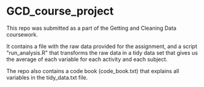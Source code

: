# GCD_course_project

This repo was submitted as a part of the Getting and Cleaning Data coursework.

It contains a file with the raw data provided for the assignment, and a script "run_analysis.R" that transforms the raw data in a tidy data set that gives us the average of each variable for each activity and each subject.

The repo also contains a code book (code_book.txt) that explains all variables in the tidy_data.txt file.
